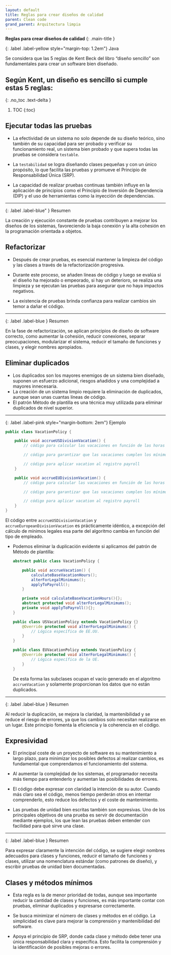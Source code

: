 ```yaml
---
layout: default
title: Reglas para crear diseños de calidad
parent: Clean code
grand_parent: Arquitectura limpia
---
```


**Reglas para crear diseños de calidad**
{: .main-title }

{: .label .label-yellow style="margin-top: 1.2em"}
Java

Se considera que las 5 reglas de Kent Beck del libro “diseño sencillo” son fundamentales para crear un software bien diseñado. 

## Según Kent, un diseño es sencillo si cumple estas 5 reglas:
{: .no_toc .text-delta }

1. TOC
{:toc}


<div class="code-example" markdown="1">


## **Ejecutar todas las pruebas**

- La efectividad de un sistema no solo depende de su diseño teórico, sino también de su capacidad para ser probado y verificar su funcionamiento real, un sistema bien probado y que supera todas las pruebas se considera `testable`.

- La `testabilidad` se logra diseñando clases pequeñas y con un único propósito, lo que facilita las pruebas y promueve el Principio de Responsabilidad Única (SRP).

- La capacidad de realizar pruebas continuas también influye en la aplicación de principios como el Principio de Inversión de Dependencia (DIP) y el uso de herramientas como la inyección de dependencias.

---

{: .label .label-blue" }
Resumen

La creación y ejecución constante de pruebas contribuyen a mejorar los diseños de los sistemas, favoreciendo la baja conexión y la alta cohesión en la programación orientada a objetos.

</div>

<div class="code-example" markdown="1">


## **Refactorizar**

- Después de crear pruebas, es esencial mantener la limpieza del código y las clases a través de la refactorización progresiva.

- Durante este proceso, se añaden líneas de código y luego se evalúa si el diseño ha mejorado o empeorado, si hay un deterioro, se realiza una limpieza y se ejecutan las pruebas para asegurar que no haya impactos negativos.

- La existencia de pruebas brinda confianza para realizar cambios sin temor a dañar el código.

---

{: .label .label-blue }
Resumen

En la fase de refactorización, se aplican principios de diseño de software correcto, como aumentar la cohesión, reducir conexiones, separar preocupaciones, modularizar el sistema, reducir el tamaño de funciones y clases, y elegir nombres apropiados.

</div>

<div class="code-example" markdown="1">

## **Eliminar duplicados**

- Los duplicados son los mayores enemigos de un sistema bien diseñado, suponen un esfuerzo adicional, riesgos añadidos y una complejidad a mayores innecesaria.
- La creación de un sistema limpio requiere la eliminación de duplicados, aunque sean unas cuantas líneas de código.
- El patrón Método de plantilla es una técnica muy utilizada para eliminar duplicados de nivel superior.
    
---

{: .label .label-pink style="margin-bottom: 2em"}
Ejemplo

```java
public class VacationPolicy {

	public void accrueUSDivisionVacation() {
		// código para calcular las vacaciones en función de las horas trabajadas

		// código para garantizar que las vacaciones cumplen los mínimos legales

		// código para aplicar vacation al registro payroll
	}

	public void accrueEUDivisionVacation() {
		// código para calcular las vacaciones en función de las horas trabajadas

		// código para garantizar que las vacaciones cumplen los mínimos legales

		// código para aplicar vacation al registro payroll
	}
}
```
    

El código entre `accrueUSDivisionVacation` y `accrueEuropeanDivisionVacation` es prácticamente idéntico, a excepción del cálculo de mínimos legales esa parte del algoritmo cambia en función del tipo de empleado.

- Podemos eliminar la duplicación evidente si aplicamos del patrón de Método de plantilla:
        
	```java
	abstract public class VacationPolicy {
	
		public void accrueVacation() {
			calculateBaseVacationHours();
			alterForLegalMinimums();
			applyToPayroll();
		}

		private void calculateBaseVacationHours(){};
		abstract protected void alterForLegalMinimums();
		private void applyToPayroll(){};
	}
	
	public class USVacationPolicy extends VacationPolicy {}
		@Override protected void alterForLegalMinimums() {
			// Lógica específica de EE.UU.
		}
	}
	
	public class EUVacationPolicy extends VacationPolicy {
		@Override protected void alterForLegalMinimums() {
			// Lógica específica de la UE.
		}
	}
	
	```
	
	De esta forma las subclases ocupan el vacío generado en el algoritmo `accrueVacation`
	y solamente proporcionan los datos que no están duplicados.
        
---

{: .label .label-blue }
Resumen

Al reducir la duplicación, se mejora la claridad, la mantenibilidad y se reduce el riesgo de errores, ya que los cambios solo necesitan realizarse en un lugar. Este principio fomenta la eficiencia y la coherencia en el código.

</div>

<div class="code-example" markdown="1">

## **Expresividad**

- El principal coste de un proyecto de software es su mantenimiento a largo plazo, para minimizar los posibles defectos al realizar cambios, es fundamental que comprendamos el funcionamiento del sistema.

- Al aumentar la complejidad de los sistemas, el programador necesita más tiempo para
entenderlo y aumentan las posibilidades de errores.

- El código debe expresar con claridad la intención de su autor. Cuando más claro sea el código, menos tiempo perderán otros en intentar comprenderlo, esto reduce los defectos y el coste de mantenimiento.

- Las pruebas de unidad bien escritas también son expresivas. Uno de los principales objetivos de una prueba es servir de documentación mediante ejemplos, los que lean las pruebas deben entender con facilidad para qué sirve una clase.

---

{: .label .label-blue }
Resumen

Para expresar claramente la intención del código, se sugiere elegir nombres adecuados para clases y funciones, reducir el tamaño de funciones y clases, utilizar una nomenclatura estándar (como patrones de diseño), y escribir pruebas de unidad bien documentadas.

</div>

<div class="code-example" markdown="1">

## **Clases y métodos mínimos**

- Esta regla es la de menor prioridad de todas, aunque sea importante reducir la cantidad de clases y funciones, es más importante contar con pruebas, eliminar duplicados y expresarse correctamente.

- Se busca minimizar el número de clases y métodos en el código. La simplicidad es clave para mejorar la comprensión y mantenibilidad del software.

- Apoya el principio de SRP, donde cada clase y método debe tener una única responsabilidad clara y específica. Esto facilita la comprensión y la identificación de posibles mejoras o errores.
</div>